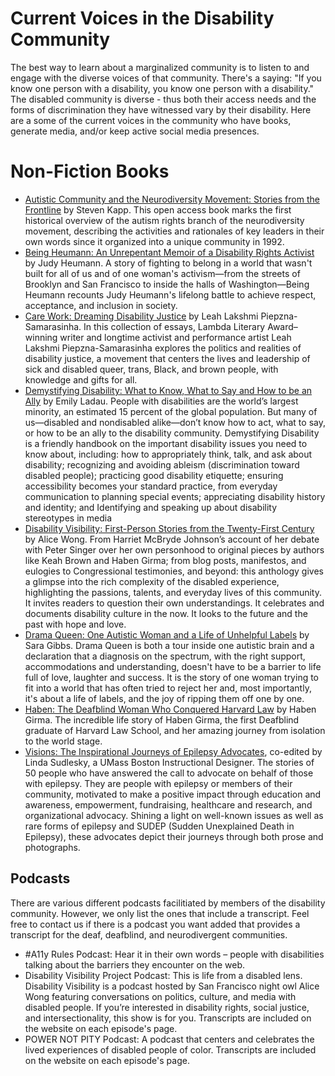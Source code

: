 # Current Voices in the Disability Community

The best way to learn about a marginalized community is to listen to and engage with the diverse voices of that community. There's a saying: "If you know one person with a disability, you know one person with a disability." The disabled community is diverse - thus both their access needs and the forms of discrimination they have witnessed vary by their disability. Here are a some of the current voices in the community who have books, generate media, and/or keep active social media presences.

# Non-Fiction Books

- [Autistic Community and the Neurodiversity Movement: Stories from the Frontline](https://www.amazon.com/Autistic-Community-Neurodiversity-Movement-Frontline-ebook/dp/B081645LRH#customerReviews) by Steven Kapp. This open access book marks the first historical overview of the autism rights branch of the neurodiversity movement, describing the activities and rationales of key leaders in their own words since it organized into a unique community in 1992.
- [Being Heumann: An Unrepentant Memoir of a Disability Rights Activist](https://www.amazon.com/Being-Heumann-Unrepentant-Disability-Activist/dp/0807019291) by Judy Heumann. A story of fighting to belong in a world that wasn't built for all of us and of one woman's activism—from the streets of Brooklyn and San Francisco to inside the halls of Washington—Being Heumann recounts Judy Heumann's lifelong battle to achieve respect, acceptance, and inclusion in society.
- [Care Work: Dreaming Disability Justice](https://www.amazon.com/Care-Work-Dreaming-Disability-Justice/dp/1551527383) by Leah Lakshmi Piepzna-Samarasinha. In this collection of essays, Lambda Literary Award–winning writer and longtime activist and performance artist Leah Lakshmi Piepzna-Samarasinha explores the politics and realities of disability justice, a movement that centers the lives and leadership of sick and disabled queer, trans, Black, and brown people, with knowledge and gifts for all.
- [Demystifying Disability: What to Know, What to Say and How to be an Ally](https://www.penguinrandomhouse.com/books/646508/demystifying-disability-by-emily-ladau/) by Emily Ladau. People with disabilities are the world’s largest minority, an estimated 15 percent of the global population. But many of us—disabled and nondisabled alike—don’t know how to act, what to say, or how to be an ally to the disability community. Demystifying Disability is a friendly handbook on the important disability issues you need to know about, including: how to appropriately think, talk, and ask about disability; recognizing and avoiding ableism (discrimination toward disabled people); practicing good disability etiquette; ensuring accessibility becomes your standard practice, from everyday communication to planning special events; appreciating disability history and identity; and Identifying and speaking up about disability stereotypes in media
- [Disability Visibility: First-Person Stories from the Twenty-First Century](https://presidentsofficestg.prod.acquia-sites.com/inclusive-by-design/First-Person%20Stories%20from%20the%20Twenty-First%20Century) by Alice Wong. From Harriet McBryde Johnson’s account of her debate with Peter Singer over her own personhood to original pieces by authors like Keah Brown and Haben Girma; from blog posts, manifestos, and eulogies to Congressional testimonies, and beyond: this anthology gives a glimpse into the rich complexity of the disabled experience, highlighting the passions, talents, and everyday lives of this community. It invites readers to question their own understandings. It celebrates and documents disability culture in the now. It looks to the future and the past with hope and love.
- [Drama Queen: One Autistic Woman and a Life of Unhelpful Labels](https://www.amazon.com/Drama-Queen-Autistic-Unhelpful-Labels/dp/1472274342/ref=sr_1_1?crid=1SM7QQVLRY3O9&dchild=1&keywords=drama+queen+sara+gibbs&qid=1627315984&s=books&sprefix=drama+que%2Cstripbooks%2C161&sr=1-1) by Sara Gibbs. Drama Queen is both a tour inside one autistic brain and a declaration that a diagnosis on the spectrum, with the right support, accommodations and understanding, doesn't have to be a barrier to life full of love, laughter and success. It is the story of one woman trying to fit into a world that has often tried to reject her and, most importantly, it's about a life of labels, and the joy of ripping them off one by one.
- [Haben: The Deafblind Woman Who Conquered Harvard Law](https://www.amazon.com/gp/product/1538728729) by Haben Girma. The incredible life story of Haben Girma, the first Deafblind graduate of Harvard Law School, and her amazing journey from isolation to the world stage.
- [Visions: The Inspirational Journeys of Epilepsy Advocates](https://www.amazon.com/gp/product/B082P4MPCL/ref=dbs_a_def_rwt_hsch_vapi_tkin_p1_i0), co-edited by Linda Sudlesky, a UMass Boston Instructional Designer. The stories of 50 people who have answered the call to advocate on behalf of those with epilepsy. They are people with epilepsy or members of their community, motivated to make a positive impact through education and awareness, empowerment, fundraising, healthcare and research, and organizational advocacy. Shining a light on well-known issues as well as rare forms of epilepsy and SUDEP (Sudden Unexplained Death in Epilepsy), these advocates depict their journeys through both prose and photographs. 

## Podcasts
There are various different podcasts facilitiated by members of the disability community. However, we only list the ones that include a transcript. Feel free to contact us if there is a podcast you want added that provides a transcript for the deaf, deafblind, and neurodivergent communities. 

- #A11y Rules Podcast: Hear it in their own words – people with disabilities talking about the barriers they encounter on the web.
- Disability Visibility Project Podcast: This is life from a disabled lens. Disability Visibility is a podcast hosted by San Francisco night owl Alice Wong featuring conversations on politics, culture, and media with disabled people. If you’re interested in disability rights, social justice, and intersectionality, this show is for you. Transcripts are included on the website on each episode's page.
- POWER NOT PITY Podcast: A podcast that centers and celebrates the lived experiences of disabled people of color. Transcripts are included on the website on each episode's page.
